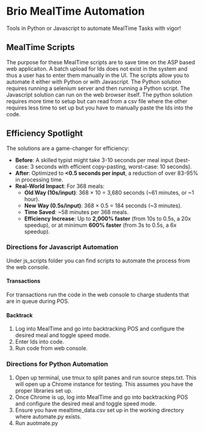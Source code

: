 # Brio MealTime Automation 

Tools in Python or Javascript to automate MealTime Tasks with vigor!

## MealTime Scripts 
The purpose for these MealTime scripts are to save time on the ASP based web applicaiton. A batch upload for Ids does not exist in the system and thus a user has to enter them manually in the UI. The scripts allow you to automate it either with Python or with Javascript. The Python solution requires running a selenium server and then running a Python script. The Javascript solution can run on the web browser itself. The python solution requires more time to setup but can read from a csv file where the other requires less time to set up but you have to manually paste the Ids into the code. 

## Efficiency Spotlight 
The solutions are a game-changer for efficiency:
- **Before**: A skilled typist might take 3-10 seconds per meal input (best-case: 3 seconds with efficient copy-pasting, worst-case: 10 seconds).
- **After**: Optimized to **<0.5 seconds per input**, a reduction of over 83-95% in processing time.
- **Real-World Impact**: For 368 meals:
  - **Old Way (10s/input)**: 368 × 10 = 3,680 seconds (~61 minutes, or ~1 hour).
  - **New Way (0.5s/input)**: 368 × 0.5 = 184 seconds (~3 minutes).
  - **Time Saved**: ~58 minutes per 368 meals.
  - **Efficiency Increase**: Up to **2,000% faster** (from 10s to 0.5s, a 20x speedup), or at minimum **600% faster** (from 3s to 0.5s, a 6x speedup).

### Directions for Javascript Automation 
Under js_scripts folder you can find scripts to automate the process from the web console.

#### Transactions
For transactions run the code in the web console to charge students that are in queue during POS.

#### Backtrack
1. Log into MealTime and go into backtracking POS and configure the desired meal and toggle speed mode.
2. Enter Ids into code.
3. Run code from web console.

### Directions for Python Automation 
1. Open up terminal, use tmux to split panes and run source steps.txt. This will open up a Chrome instance for testing. This assumes you have the proper libraries set up.
2. Once Chrome is up, log into MealTime and go into backtracking POS and configure the desired meal and toggle speed mode.
3. Ensure you have mealtime_data.csv set up in the working directory where automate.py exists.
4. Run auotmate.py
 
